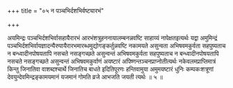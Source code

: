 +++
title = "०५ न पञ्चभिर्दशभिर्वष्ट्यारभं"

+++

अयमिन्द्रः पञ्चभिर्दशभिर्वासहायैरारभं आरभंशत्रुहननायालम्बनन्नवष्टि साहाय्यं नापेक्षतइत्यर्थः यद्वा अमुमिन्द्रं पञ्चभिर्दशभिर्वायज्ञादन्यैरुपायैरारभमारब्धमुद्योगङ्कर्तुन्नवष्टि नकामयते असुन्वता अभिषवमकुर्वता सहपुष्यताच न बन्ध्वादीनपोषयतापि नसचते नसङ्गच्छते असुन्वन्तं अभिषवमकुर्वता सहपुष्यताच न बन्ध्वादीनपोषयतापि नसचते नसङ्गच्छते असुन्वन्तं अभिषवमकुर्वाणं अयष्टारं अपिष्णन्तञ्चनप्राप्नोतीत्यर्थः नकेवलमप्राप्तिमात्रं किन्तु जिनातिवा वाशब्दश्चार्थे जिनातिच बाधते इदितिपूरणः हन्तिवामुया अमुमयष्टारं धुनिः कम्पकःशत्रूणां देवयुन्देवमिन्द्रङ्कामयमानं यजमानं गोमति व्रजे आभजति जयती त्यर्थः ॥ ५ ॥